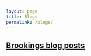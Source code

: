 ```yaml
---
layout: page
title: Blogs
permalink: /blogs/
---
```


## [Brookings blog posts](https://www.brookings.edu/author/finn-schuele/)

